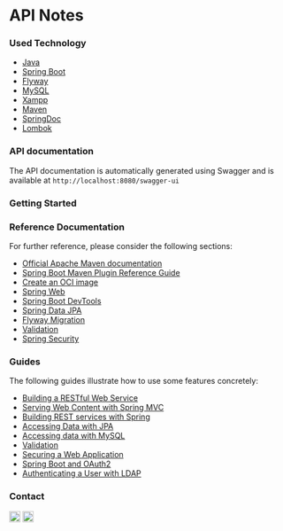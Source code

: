 # API Notes
### Used Technology
* [Java](https://www.java.com/es/)
* [Spring Boot](https://spring.io/projects/spring-boot)
* [Flyway](https://documentation.red-gate.com/flyway)
* [MySQL](https://dev.mysql.com/doc/)
* [Xampp](https://www.apachefriends.org/es/index.html)
* [Maven](https://maven.apache.org/)
* [SpringDoc](https://springdoc.org/)
* [Lombok](https://projectlombok.org/)
### API documentation
The API documentation is automatically generated using Swagger and is available at `http://localhost:8080/swagger-ui`
### Getting Started

### Reference Documentation
For further reference, please consider the following sections:

* [Official Apache Maven documentation](https://maven.apache.org/guides/index.html)
* [Spring Boot Maven Plugin Reference Guide](https://docs.spring.io/spring-boot/docs/3.2.2/maven-plugin/reference/html/)
* [Create an OCI image](https://docs.spring.io/spring-boot/docs/3.2.2/maven-plugin/reference/html/#build-image)
* [Spring Web](https://docs.spring.io/spring-boot/docs/3.2.2/reference/htmlsingle/index.html#web)
* [Spring Boot DevTools](https://docs.spring.io/spring-boot/docs/3.2.2/reference/htmlsingle/index.html#using.devtools)
* [Spring Data JPA](https://docs.spring.io/spring-boot/docs/3.2.2/reference/htmlsingle/index.html#data.sql.jpa-and-spring-data)
* [Flyway Migration](https://docs.spring.io/spring-boot/docs/3.2.2/reference/htmlsingle/index.html#howto.data-initialization.migration-tool.flyway)
* [Validation](https://docs.spring.io/spring-boot/docs/3.2.2/reference/htmlsingle/index.html#io.validation)
* [Spring Security](https://docs.spring.io/spring-boot/docs/3.2.2/reference/htmlsingle/index.html#web.security)

### Guides
The following guides illustrate how to use some features concretely:

* [Building a RESTful Web Service](https://spring.io/guides/gs/rest-service/)
* [Serving Web Content with Spring MVC](https://spring.io/guides/gs/serving-web-content/)
* [Building REST services with Spring](https://spring.io/guides/tutorials/rest/)
* [Accessing Data with JPA](https://spring.io/guides/gs/accessing-data-jpa/)
* [Accessing data with MySQL](https://spring.io/guides/gs/accessing-data-mysql/)
* [Validation](https://spring.io/guides/gs/validating-form-input/)
* [Securing a Web Application](https://spring.io/guides/gs/securing-web/)
* [Spring Boot and OAuth2](https://spring.io/guides/tutorials/spring-boot-oauth2/)
* [Authenticating a User with LDAP](https://spring.io/guides/gs/authenticating-ldap/)

### Contact
<a href="https://www.linkedin.com/in/josema317"><img width="20" src="https://www.vectorlogo.zone/logos/linkedin/linkedin-icon.svg"/></a>
<a href="https://twitter.com/7Jmanuel"><img width="20" src="https://www.vectorlogo.zone/logos/twitter/twitter-tile.svg"/></a>